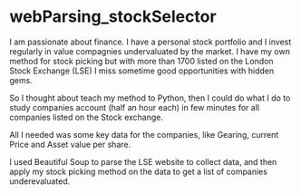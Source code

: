 # webParsing_stockSelector

I am passionate about finance. I have a personal stock portfolio and I invest regularly in value compagnies undervaluated by the market. I have my own method for stock picking but with more than 1700 listed on the London Stock Exchange (LSE) I miss sometime good opportunities with hidden gems.

So I thought about teach my method to Python, then I could do what I do to study companies account (half an hour each) in few minutes for all companies listed on the Stock exchange.

All I needed was some key data for the companies, like Gearing, current Price and Asset value per share.

I used Beautiful Soup to parse the LSE website to collect data, and then apply my stock picking method on the data to get a list of companies underevaluated.
